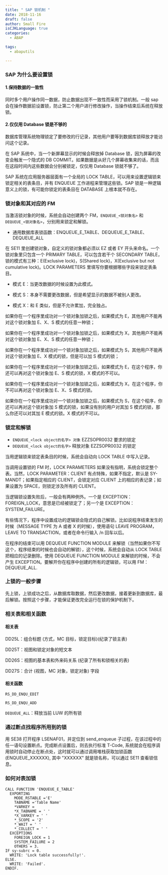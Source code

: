 ```yaml
---
title: " SAP 锁机制 "
date: 2018-11-16
draft: false
author: Small Fire
isCJKLanguage: true
categories: 
  - ABAP

tags: 
  - abaputils

---
```


### SAP 为什么要设置锁

#### 1.保持数据的一致性

同时多个用户操作同一数据，防止数据出现不一致性而采用了锁机制。一般 sap 会在操作数据前设置锁，防止第二个用户进行修改操作，当操作结束后系统在释放锁。

#### 2.仅仅用 Database 锁是不够的

数据库管理系统物理锁定了要修改的行记录，其他用户要等到数据库锁释放才能访问这个记录。

在 SAP 系统中，当一个新屏幕显示的时候会释放掉 Database 锁，因为屏幕的改变会触发一个隐式的 DB COMMIT。如果数据是从好几个屏幕收集来的话，而且在这段时间内这些数据会分别被锁定，仅仅用 Database 锁就不够了。

SAP 系统在应用服务器层面有一个全局的 LOCK TABLE，可以用来设置逻辑锁来锁定相关的表条目，并有 ENQUEUE 工作进程来管理这些锁。SAP 锁是一种逻辑意义上的锁，有可能你锁定的表条目在 DATABASE 上根本就不存在。

### 锁对象和其对应的 FM

当激活锁对象的时候，系统会自动创建两个 FM，`ENQUEUE_<锁对象名>` 和 `DEQUEUE_<锁对象名>`，分别用来锁定和解锁。

- 通用数据库表锁函数：ENQUEUE_E_TABLE、DEQUEUE_E_TABLE、DEQUEUE_ALL

在 SE11 里创建锁对象，自定义的锁对象都必须以 EZ 或者 EY 开头来命名。一个锁对象里只包含一个 PRIMARY TABLE，可以包含若干个 SECONDARY TABLE，锁的模式有三种：E(Exclusive lock)，S(Shared lock)，X(Exclusive but not cumulative lock)。LOCK PARAMETERS 里填写你要根据哪些字段来锁定表条目。

- 模式 E：当更改数据的时候设置为此模式。

- 模式 S：本身不需要更改数据，但是希望显示的数据不被别人更改。

- 模式 X：和 E 类似，但是不允许累加，完全独占。

如果你在一个程序里成功对一个锁对象加锁之后，如果模式为 E，其他用户不能再对这个锁对象加 E、X、S 模式的任意一种锁；

如果你在一个程序里成功对一个锁对象加锁之后，如果模式为 X，其他用户不能再对这个锁对象加 E、X、S 模式的任意一种锁；

如果你在一个程序里成功对一个锁对象加锁之后，如果模式为 S，其他用户不能再对这个锁对象加 E、X 模式的锁，但是可以加 S 模式的锁；

如果你在一个程序里成功对一个锁对象加锁之后，如果模式为 E，在这个程序，你还可以再对这个锁对象加 E、S 模式的锁，X 模式的不可以。

如果你在一个程序里成功对一个锁对象加锁之后，如果模式为 X，在这个程序，你不可以再对这个锁对象加 E、X、S 模式的锁。

如果你在一个程序里成功对一个锁对象加锁之后，如果模式为 S，在这个程序，你还可以再对这个锁对象加 S 模式的锁，如果没有别的用户对其加 S 模式的锁，那么你还可以对其加 E 模式的锁。X 模式的不可以。

### 锁定和解锁

- `ENQUEUE_<lock object的名字> 对象` EZZSOPR0032 要求的锁定
- `DEQUEUE_<lock object的名字>` 释放对象 EZZSOPR0032 的锁定

当用逻辑锁来锁定表条目的时候，系统会自动向 LOCK TABLE 中写入记录。

当调用设置锁的 FM 时，LOCK PARAMETERS 如果没有指明，系统会锁定整个表。当然，LOCK PARAMETER：CLIENT 有点特殊，如果不指定，默认是 SY-MANDT；如果指定相应的 CLIENT，会锁定对应 CLIENT 上的相应的表记录；如果设置为 SPACE，则锁定涉及所有的 CLIENT。

当逻辑锁设置失败后，一般会有两种例外。一个是 EXCEPTION：FOREIGN_LOCK，意思是已经被锁定了；另一个是 EXCEPTION：SYSTEM_FAILURE。

有些情况下，程序中设置成功的逻辑锁会隐式的自己解锁。比如说程序结束发生的时候（MESSAGE TYPE 为 A 或者 X 的时候），使用语句 LEAVE PROGRAM，LEAVE TO TRANSACTION，或者在命令行输入 /n 回车以后。

在程序的结束可以用 DEQUEUE FUNCTION MODULE 来解锁（当然如果你不写这个，程序结束的时候也会自动的解锁），这个时候，系统会自动从 LOCK TABLE 把相应的记录删除。使用 DEQUEUE FUNCTION MODULE 来解锁的时候，不会产生 EXCEPTION。要解开你在程序中创建的所有的逻辑锁，可以用 FM：DEQUEUE_ALL.

### 上锁的一般步骤

先上锁，上锁成功之后，从数据库取数据，然后更改数据，接着更新到数据库，最后解锁。按照这个步骤，才能保证更改完全运行在锁的保护机制下。

### 相关表和相关函数

#### 相关表

DD25L：组合标题 (方式，MC 目标，锁定目标)(纪录了锁主表)

DD25T：视图和锁定对象的短文本

DD26S：视图的基本表和外来码关系 (纪录了所有和锁相关的表)

DD27S：合计 (视图，MC 对象，锁定对象) 字段

#### 相关函数

`RS_DD_ENQU_EDIT`

`RS_DD_ENQU_ADD`

`DEQUEUE_ALL`：释放当前 LUW 的所有锁

### 通过断点找程序所用到的锁

用 SE38 打开程序 LSENAF01，并定位到 send_enqueue 子过程，在该过程中的任一语句设置断点。完成断点设置后，则去执行标准 T-Code, 系统就会在程序调用锁时自动停止在断点处，这时就可以通过调用堆栈获取加锁函数 (ENQUEUE_XXXXXX), 其中 "XXXXXX" 就是锁名称，可以通过 SE11 查看锁信息。 

### 如何对表加锁

```JS
CALL FUNCTION 'ENQUEUE_E_TABLE'
  EXPORTING
    MODE_RSTABLE ='E'
    TABNAME ='Table Name'
    *VARKEY =
	*X_TABNAME = ' '
	*X_VARKEY = ' '
	*_SCOPE = '2'
	*_WAIT = ' '
	*_COLLECT = ' '
  EXCEPTIONS
    FOREIGN_LOCK = 1
    SYSTEM_FAILURE = 2
    OTHERS = 3.
IF sy-subrc = 0.
  WRITE: 'Lock table successfully!'.
ELSE.
  WRITE: 'Failed'.
ENDIF.
```

